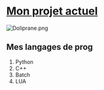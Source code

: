 # [Mon projet actuel](https://github.com/eziocangialosi/OVL-TinyGSM)

![Doliprane.png](https://avatars.githubusercontent.com/u/60147737?v=4)
## Mes langages de prog
1. Python
2. C++
3. Batch
4. LUA


